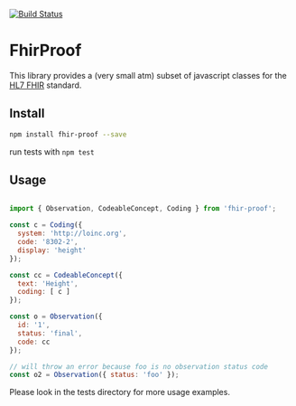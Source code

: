 [![Build Status](https://travis-ci.org/janstuemmel/fhir-proof.svg?branch=master)](https://travis-ci.org/janstuemmel/fhir-proof)

# FhirProof

This library provides a (very small atm) subset of javascript classes for the [HL7 FHIR][fhir] standard.

## Install

```sh
npm install fhir-proof --save
```

run tests with `npm test`

## Usage

```js

import { Observation, CodeableConcept, Coding } from 'fhir-proof';

const c = Coding({
  system: 'http://loinc.org',
  code: '8302-2',
  display: 'height'
});

const cc = CodeableConcept({
  text: 'Height',
  coding: [ c ]
});

const o = Observation({
  id: '1',
  status: 'final',
  code: cc
});

// will throw an error because foo is no observation status code
const o2 = Observation({ status: 'foo' });

```

Please look in the tests directory for more usage examples.


[fhir]: https://www.hl7.org/fhir/
